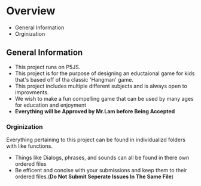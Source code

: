 # Overview

- General Information
- Orginization


## General Information 
- This project runs on P5JS.
- This project is for the purpose of designing an eductaional game for kids that's based off of tha classic 'Hangman' game. 
- This project includes multiple different subjects and is always open to improvments.
- We wish to make a fun compelling game that can be used by many ages for education and enjoyment 
- **Everything will be Approved by Mr.Lam before Being Accepted**

### Orginization 
Everything pertaining to this project can be found in individualizd folders with like functions.

- Things like Dialogs, phrases, and sounds can all be found in there own ordered files
- Be efficent and concise with your submissions and keep them to their ordered files.(**Do Not Submit Seperate Issues In The Same File**)
